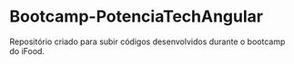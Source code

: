 # Bootcamp-PotenciaTechAngular
Repositório criado para subir códigos desenvolvidos durante o bootcamp do iFood.
